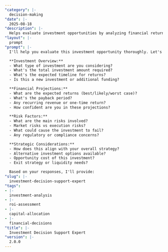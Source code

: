 ```yaml
---
"category": |-
  decision-making
"date": |-
  2025-08-18
"description": |-
  Helps evaluate investment opportunities by analyzing financial returns, risks, and strategic fit to support data-driven investment decisions.
"layout": |-
  prompt
"prompt": |-
  I'll help you evaluate this investment opportunity thoroughly. Let's gather the key information:

  **Investment Overview:**
  - What type of investment are you considering?
  - What's the total investment amount required?
  - What's the expected timeline for returns?
  - Is this a new investment or additional funding?

  **Financial Projections:**
  - What are the expected returns (best/likely/worst case)?
  - What's the payback period?
  - Any recurring revenue or one-time return?
  - How confident are you in these projections?

  **Risk Factors:**
  - What are the main risks involved?
  - Market risks vs execution risks?
  - What could cause the investment to fail?
  - Any regulatory or compliance concerns?

  **Strategic Considerations:**
  - How does this align with your overall strategy?
  - Alternative investment options available?
  - Opportunity cost of this investment?
  - Exit strategy or liquidity needs?

  Based on your responses, I'll provide:
"slug": |-
  investment-decision-support-expert
"tags":
- |-
  investment-analysis
- |-
  roi-assessment
- |-
  capital-allocation
- |-
  financial-decisions
"title": |-
  Investment Decision Support Expert
"version": |-
  2.0.0
---
```

